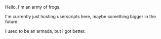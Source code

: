 Hello, I'm an army of frogs.

I'm currently just hosting userscripts here, maybe something bigger in the future.

I used to be an armada, but I got better.
